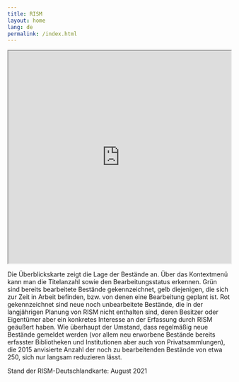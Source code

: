 ```yaml
---
title: RISM
layout: home
lang: de
permalink: /index.html
---
```


<iframe src="https://www.google.com/maps/d/embed?mid=13ubpiW-IJ5y8mxTRJ0RvBpnmuFo" width="100%" height="480"></iframe>

<br>

Die Überblickskarte zeigt die Lage der Bestände an. Über das Kontextmenü kann man die Titelanzahl sowie den Bearbeitungsstatus erkennen. Grün sind bereits bearbeitete Bestände gekennzeichnet, gelb diejenigen, die sich zur Zeit in Arbeit befinden, bzw. von denen eine Bearbeitung geplant ist. Rot gekennzeichnet sind neue noch unbearbeitete Bestände, die in der langjährigen Planung von RISM nicht enthalten sind, deren Besitzer oder Eigentümer aber ein konkretes Interesse an der Erfassung durch RISM geäußert haben. Wie überhaupt der Umstand, dass regelmäßig neue Bestände gemeldet werden (vor allem neu erworbene Bestände bereits erfasster Bibliotheken und Institutionen aber auch von Privatsammlungen), die 2015 anvisierte Anzahl der noch zu bearbeitenden Bestände von etwa 250, sich nur langsam reduzieren lässt.

Stand der RISM-Deutschlandkarte: August 2021

